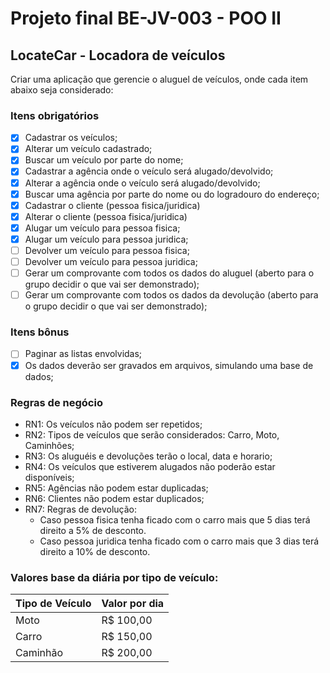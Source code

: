 # Projeto final BE-JV-003 - POO II

## LocateCar - Locadora de veículos
Criar uma aplicação que gerencie o aluguel de veículos, onde cada item abaixo seja considerado:

### Itens obrigatórios
- [x] Cadastrar os veículos;
- [x] Alterar um veículo cadastrado;
- [x] Buscar um veículo por parte do nome;
- [x] Cadastrar a agência onde o veículo será alugado/devolvido;
- [x] Alterar a agência onde o veículo será alugado/devolvido;
- [x] Buscar uma agência por parte do nome ou do logradouro do endereço;
- [x] Cadastrar o cliente (pessoa fisica/juridica)
- [x] Alterar o cliente (pessoa fisica/juridica)
- [x] Alugar um veículo para pessoa fisica;
- [x] Alugar um veículo para pessoa juridica;
- [ ] Devolver um veículo para pessoa fisica;
- [ ] Devolver um veículo para pessoa juridica;
- [ ] Gerar um comprovante com todos os dados do aluguel (aberto para o grupo decidir o que vai ser demonstrado);
- [ ] Gerar um comprovante com todos os dados da devolução (aberto para o grupo decidir o que vai ser demonstrado);

### Itens bônus
- [ ] Paginar as listas envolvidas;
- [x] Os dados deverão ser gravados em arquivos, simulando uma base de dados;

### Regras de negócio
- RN1: Os veículos não podem ser repetidos;
- RN2: Tipos de veículos que serão considerados: Carro, Moto, Caminhões;
- RN3: Os aluguéis e devoluções terão o local, data e horario;
- RN4: Os veículos que estiverem alugados não poderão estar disponíveis;
- RN5: Agências não podem estar duplicadas;
- RN6: Clientes não podem estar duplicados;
- RN7: Regras de devolução:
   - Caso pessoa fisica tenha ficado com o carro mais que 5 dias terá direito a 5% de desconto.
   - Caso pessoa juridica tenha ficado com o carro mais que 3 dias terá direito a 10% de desconto.

### Valores base da diária por tipo de veículo:
Tipo de Veículo	| Valor por dia
--------------- | -------------
Moto	          | R$ 100,00
Carro	          | R$ 150,00
Caminhão	      | R$ 200,00
